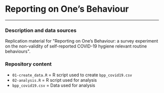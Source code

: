 # Reporting on One’s Behaviour
---

### Description and data sources

Replication material for "Reporting on One’s Behaviour: a survey experiment on the non-validity of self-reported COVID-19 hygiene relevant routine behaviours".

### Repository content

- `01-create_data.R` = R script used to create `bpp_covid19.csv`
- `02-analysis.R` = R script used for analysis
- `bpp_covid19.csv` = Data used for analysis 

